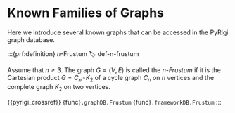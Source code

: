 # Known Families of Graphs

Here we introduce several known graphs that can be accessed in the PyRigi graph database.

:::{prf:definition} $n$-Frustum
:label: def-n-frustum

Assume that $n\geq 3$. The graph $G=(V,E)$ is called the _$n$-Frustum_ if it is the Cartesian product $G=C_n\,\square \, K_2$ of a cycle graph $C_n$ on $n$ vertices and the complete graph $K_2$ on two vertices.

{{pyrigi_crossref}} {func}`.graphDB.Frustum`
{func}`.frameworkDB.Frustum`
:::
